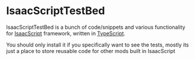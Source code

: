 # IsaacScriptTestBed

IsaacScriptTestBed is a bunch of code/snippets and various functionality for [IsaacScript](https://isaacscript.github.io/) framework, written in [TypeScript](https://www.typescriptlang.org/).

You should only install it if you specifically want to see the tests, mostly its just a place to store reusable code for other mods built in IsaacScript
